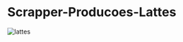 # Scrapper-Producoes-Lattes
 
![lattes](https://user-images.githubusercontent.com/64872608/160500007-3490d280-6dfd-428a-9a0b-d08389881009.png)

